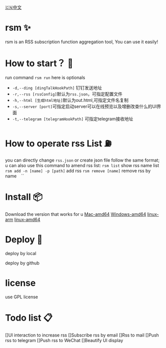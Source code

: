 [🇨🇳](readme/README_CN.md)[中文](readme/README_CN.md)

# rsm :sparkles:

rsm is an RSS subscription function aggregation tool, You can use it easily!

# How to start？ :helicopter:

run command `rsm run`
here is optionals

- `-d,--ding [dingTalkHookPath]` 钉钉发送地址
- `-r,--rss [rssConfig]`默认为`rss.json`，可指定配置文件
- `-h,--html [生成html地址]`默认为out.html,可指定文件名复制
- `-s,--server [port]`可指定启动server可以在线预览以及增删改查什么的UI界面
- `-t,--telegram [telegramHookPath]` 可指定telegram接收地址

# How to operate rss List :fuelpump:

you can directly change `rss.json` or create json file follow the same format; u can also use this command to amend rss
list:
`rsm list` show rss name list
`rsm add -n [name] -p [path]` add rss
`rsm remove [name]` remove rss by name
``
``
``

# Install :package:

Download the version that works for u
[Mac-amd64](https://github.com/metaRSS/rsm/releases/download/v/rsm-mac-amd64)
[Windows-amd64](https://github.com/metaRSS/rsm/releases/download/v/rsm-win-amd64.exe)
[linux-arm](https://github.com/metaRSS/rsm/releases/download/v/rsm-linux-arm64)
[linux-amd64](https://github.com/metaRSS/rsm/releases/download/v/rsm-linux-amd64)

# Deploy :rocket:

deploy by local

deploy by github

# license

use GPL license

# Todo list :clipboard:

[]UI interaction to increase rss
[]Subscribe rss by email
[]Rss to mail
[]Push rss to telegram
[]Push rss to WeChat
[]Beautify UI display
